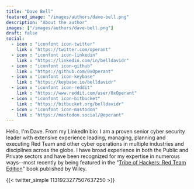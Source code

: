 ```yaml
---
title: "Dave Bell"
featured_image: "/images/authors/dave-bell.png"
description: "About the author"
images: ["/images/authors/dave-bell.png"]
draft: false
social:
  - icon : "iconfont icon-twitter"
    link : "https://twitter.com/operant"
  - icon : "iconfont icon-linkedin"
    link : "https://linkedin.com/in/belldavidr"
  - icon : "iconfont icon-github"
    link : "https://github.com/0xOperant"
  - icon : "iconfont icon-keybase"
    link : "https://keybase.io/belldavidr"
  - icon : "iconfont icon-reddit"
    link : "https://www.reddit.com/user/0xOperant"
  - icon : "iconfont icon-bitbucket"
    link : "https://bitbucket.org/belldavidr"
  - icon : "iconfont icon-mastodon"
    link : "https://mastodon.social/@operant"
---
```

Hello, I'm Dave. From my LinkedIn bio: I am a proven senior cyber security leader with extensive experience leading, managing, planning and executing Red Team and other cyber operations in multiple industries and disciplines across the globe. I have broad experience in both the Public and Private sectors and have been recognized for my expertise in numerous ways--most recently by being featured in the "[Tribe of Hackers: Red Team Edition](/toh/)" book published by Wiley.

{{< twitter_simple 1131923277507637250 >}}
